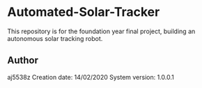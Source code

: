 # Automated-Solar-Tracker

This repository is for the foundation year final project, building an autonomous solar tracking robot.

## Author
aj5538z
Creation date: 14/02/2020
System version: 1.0.0.1
